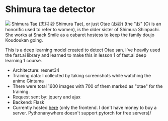 # Shimura tae detector
![](https://myanimelist.cdn-dena.com/images/characters/14/115884.jpg)
Shimura Tae (志村 妙 Shimura Tae), or just Otae (お妙) (the "お" (O) is an honorific used to refer to women), is the older sister of Shimura Shinpachi. She works at Snack Smile as a cabaret hostess to keep the family doujo Koudoukan going.

This is a deep learning model created to detect Otae san. I've heavily used the
fast.ai library and learned to make this in lesson 1 of fast.ai deep learning 1 course.
      
  
- Architecture</b>: resnet34 <br>
- Training data</b>: I collected by taking screenshots while watching the anime Gintama
- There were total 1600 images with 700 of them marked as "otae" for the training. 
- Request sent by: jquery and ajax 
- Backend: Flask
- Currently hosted [here](https://otae.netlify.com/) (only the frontend. I don't have money to buy a server. Pythonanywhere doesn't support pytorch for free servers)/
